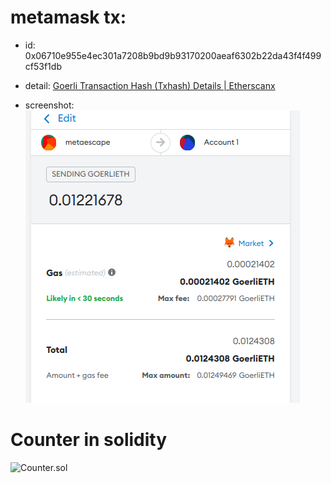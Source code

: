 # metamask tx:

- id: 0x06710e955e4ec301a7208b9bd9b93170200aeaf6302b22da43f4f499cf53f1db

- detail: [Goerli Transaction Hash (Txhash) Details | Etherscanx](https://goerli.etherscan.io/tx/0x06710e955e4ec301a7208b9bd9b93170200aeaf6302b22da43f4f499cf53f1db)

- screenshot:
![tx](tx.png)

# Counter in solidity
![Counter.sol](Counter.sol)
